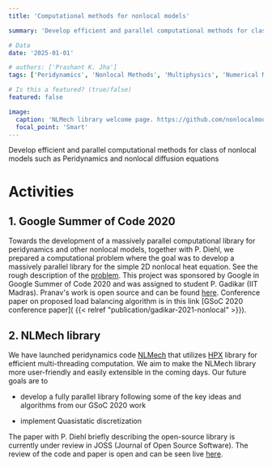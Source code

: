 ```yaml
---
title: 'Computational methods for nonlocal models'

summary: 'Develop efficient and parallel computational methods for class of nonlocal models such as Peridynamics and nonlocal diffusion equations'

# Data
date: '2025-01-01'

# authors: ['Prashant K. Jha']
tags: ['Peridynamics', 'Nonlocal Methods', 'Multiphysics', 'Numerical Method']

# Is this a featured? (true/false)
featured: false

image:
  caption: 'NLMech library welcome page. https://github.com/nonlocalmodels/NLMech'
  focal_point: 'Smart'
---
```


Develop efficient and parallel computational methods for class of nonlocal models such as Peridynamics and nonlocal diffusion equations

# Activities

## 1. Google Summer of Code 2020
Towards the development of a massively parallel computational library for peridynamics and other nonlocal models, together with P. Diehl, we prepared a computational problem where the goal was to develop a massively parallel library for the simple 2D nonlocal heat equation. See the rough description of the [problem](https://github.com/nonlocalmodels/nonlocalheatequation/blob/master/description/problem_description.pdf). This project was sponsored by Google in Google Summer of Code 2020 and was assigned to student P. Gadikar (IIT Madras). Pranav's work is open source and can be found [here](https://github.com/nonlocalmodels/nonlocalheatequation). Conference paper on proposed load balancing algorithm is in this link [GSoC 2020 conference paper]( {{< relref "publication/gadikar-2021-nonlocal" >}}).

## 2. NLMech library
We have launched peridynamics code [NLMech](https://github.com/nonlocalmodels/NLMech) that utilizes [HPX](https://github.com/STEllAR-GROUP/hpx) library for efficient multi-threading computation. We aim to make the NLMech library more user-friendly and easily extensible in the coming days. Our future goals are to 

- develop a fully parallel library following some of the key ideas and algorithms from our GSoC 2020 work

- implement Quasistatic discretization

The paper with P. Diehl briefly describing the open-source library is currently under review in JOSS (Journal of Open Source Software). The review of the code and paper is open and can be seen live [here](https://github.com/openjournals/joss-reviews/issues/2898).
